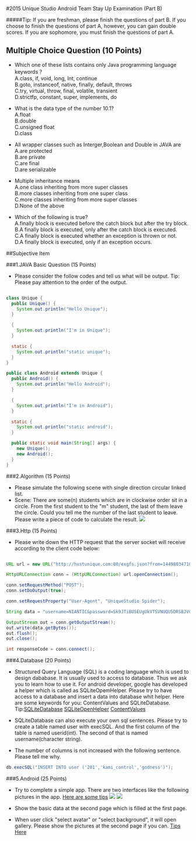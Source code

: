 #2015 Unique Studio Android Team Stay Up Examination (Part B)


#####Tip: If you are freshman, please finish the questions of part B. If you choose to finish the questions of part A, however, you can gain double scores. If you are sophomore, you must finish the questions of part A.


## Multiple Choice Question (10 Points)

- Which one of these lists contains only Java programming language keywords？<br/>
A.class, if, void, long, Int, continue <br/>
B.goto, instanceof, native, finally, default, throws <br/>
C.try, virtual, throw, final, volatile, transient <br/>
D.strictfp, constant, super, implements, do <br/>

- What is the data type of the number 10.1?<br/>
A.float<br/>
B.double<br/>
C.unsigned float<br/>
D.class<br/>

- All wrapper classes such as Interger,Boolean and Double in JAVA are<br/>
A.are protected<br/>
B.are private<br/>
C.are final<br/>
D.are serializable<br/>

- Multiple inheritance means <br/>
A.one class inheriting from more super classes<br/>
B.more classes inheriting from one super class<br/>
C.more classes inheriting from more super classes<br/>
D.None of the above<br/>

- Which of the following is true?<br/>
A.finally block is executed before the catch block but after the try block.<br/>
B.A finally block is executed, only after the catch block is executed.<br/>
C.A finally block is executed whether an exception is thrown or not.<br/>
D.A finally block is executed, only if an exception occurs.<br/>

##Subjective Item

###1.JAVA Basic Question (15 Points)
- Please consider the follow codes and tell us what will be output.
Tip: Please pay attention to the order of the output.

```java

class Unique {
  public Unique() {
    System.out.println("Hello Unique");
  }

  {
    System.out.println("I'm in Unique");
  }

  static {
    System.out.println("static unique");
  }
}

public class Android extends Unique {
  public Android() {
    System.out.println("Hello Android");
  }

  {
    System.out.println("I'm in Android");
  }

  static {
    System.out.println("static android");
  }

  public static void main(String[] args) {
    new Unique();
    new Android();
  }
}

```

###2.Algorithm (15 Points)
- Please simulate the following scene with single direction circular linked list.
- Scene: There are some(n) students which are in clockwise order sit in a circle. From the first student to the "m" student, the last of them leave the circle. Could you tell me the number of the last student to leave. Please write a piece of code to calculate the result.
![](https://github.com/SingleCycleKing/UniqueStudio/blob/master/img/3.png)

###3.Http (15 Points)

- Please write down the HTTP request that the server socket will receive according to the client code below:

```java

URL url = new URL("http://hustunique.com:80/exgfs.json?from=1449803471000");

HttpURLConnection conn = (HttpURLConnection) url.openConnection();

conn.setRequestMethod("POST");
conn.setDoOutput(true);

conn.setRequestProperty("User-Agent", "UniqueStudio Spider");

String data = "username=NIANTIC&password=Sk9JTiBUSEUgUkVTSVNUQU5DRSBJVCBJUyBUSU1FIFRPIE1PVkU"

OutputStream out = conn.getOutputStream();
out.write(data.getBytes());
out.flush();
out.close();

int responseCode = conn.connect();
```

###4.Database (20 Points)
- Structured Query Language (SQL) is a coding language which is used to design dababase. It is usually used to access to database. Thus we ask you to learn how to use it. For android developer, google has developed a helper which is called as SQLiteOpemHelper. Please try to have access to a database and insert a data into database whit helper. Here are some keywords for you: ContentValues and SQLiteDatabase.<br>
Tip:[SQLiteDatabase](http://developer.android.com/reference/android/database/sqlite/SQLiteDatabase.html) [SQLiteOpenHelper](http://developer.android.com/reference/android/database/sqlite/SQLiteOpenHelper.html) [ContentValues](http://developer.android.com/reference/android/content/ContentValues.html)

- SQLiteDatabase can also execute your own sql sentences. Please try to create a table named user with execSQL. And the first column of the table is named userid(int). The second of that is named username(character string).

- The number of columns is not increased with the following sentence. Please tell me why.
```java
db.execSQL("INSERT INTO user ('201','kami_control','godness')");
```

###5.Android (25 Points)

- Try to complete a simple app. There are two interfaces like the following pictures in the app. [Here are some tips](http://developer.android.com/guide/topics/ui/controls.html)
 ![](https://github.com/SingleCycleKing/UniqueStudio/blob/master/img/1.png)
 ![](https://github.com/SingleCycleKing/UniqueStudio/blob/master/img/2.png)


- Show the basic data at the second page which is filled at the first page.  

- When user click "select avatar" or "select background", it will open gallery. Please show the pictures at the second page if you can. [Tips Here](http://stackoverflow.com/questions/11144783/how-to-access-an-image-from-the-phones-photo-gallery)
